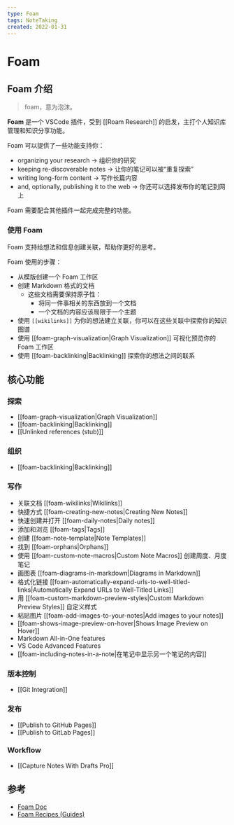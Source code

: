 ```yaml
---
type: Foam
tags: NoteTaking
created: 2022-01-31
---
```


# Foam

## Foam 介绍

> foam，意为泡沫。

**Foam** 是一个 VSCode 插件，受到 [[Roam Research]] 的启发，主打个人知识库管理和知识分享功能。

Foam 可以提供了一些功能支持你：

- organizing your research -> 组织你的研究
- keeping re-discoverable notes -> 让你的笔记可以被“重复探索”
- writing long-form content -> 写作长篇内容
- and, optionally, publishing it to the web -> 你还可以选择发布你的笔记到网上

Foam 需要配合其他插件一起完成完整的功能。

### 使用 Foam

Foam 支持给想法和信息创建关联，帮助你更好的思考。

Foam 使用的步骤：

- 从模版创建一个 Foam 工作区
- 创建 Markdown 格式的文档
  - 这些文档需要保持原子性：
    - 将同一件事相关的东西放到一个文档
    - 一个文档的内容应该局限于一个主题
- 使用 `[[wikilinks]]` 为你的想法建立关联，你可以在这些关联中探索你的知识图谱
- 使用 [[foam-graph-visualization|Graph Visualization]] 可视化预览你的 Foam 工作区
- 使用 [[foam-backlinking|Backlinking]] 探索你的想法之间的联系

## 核心功能

### 探索

- [[foam-graph-visualization|Graph Visualization]]
- [[foam-backlinking|Backlinking]]
- [[Unlinked references (stub)]]

### 组织

- [[foam-backlinking|Backlinking]]

### 写作

- 关联文档 [[foam-wikilinks|Wikilinks]]
- 快捷方式 [[foam-creating-new-notes|Creating New Notes]]
- 快速创建并打开 [[foam-daily-notes|Daily notes]]
- 添加和浏览 [[foam-tags|Tags]]
- 创建 [[foam-note-template|Note Templates]]
- 找到 [[foam-orphans|Orphans]]
- 使用 [[foam-custom-note-macros|Custom Note Macros]] 创建周度、月度笔记
- 画图表 [[foam-diagrams-in-markdown|Diagrams in Markdown]]
- 格式化链接 [[foam-automatically-expand-urls-to-well-titled-links|Automatically Expand URLs to Well-Titled Links]]
- 用 [[foam-custom-markdown-preview-styles|Custom Markdown Preview Styles]] 自定义样式
- 粘贴图片 [[foam-add-images-to-your-notes|Add images to your notes]]
- [[foam-shows-image-preview-on-hover|Shows Image Preview on Hover]]
- Markdown All-in-One features
- VS Code Advanced Features
- [[foam-including-notes-in-a-note|在笔记中显示另一个笔记的内容]]

### 版本控制

- [[Git Integration]]

### 发布

- [[Publish to GitHub Pages]]
- [[Publish to GitLab Pages]]

### Workflow

- [[Capture Notes With Drafts Pro]]

## 参考

- [Foam Doc](https://foambubble.github.io/foam/)
- [Foam Recipes (Guides)](https://foambubble.github.io/foam/recipes/recipes)
